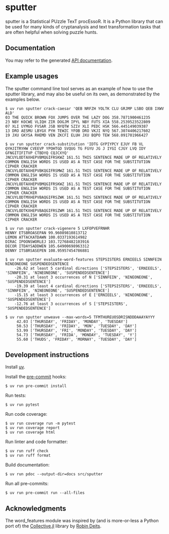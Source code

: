 # sputter

sputter is a Statistical PUzzle TexT procEssoR. It is a Python library that can
be used for many kinds of cryptanalysis and text transformation tasks that are
often helpful when solving puzzle hunts.

## Documentation

You may refer to the generated [API documentation](https://obijywk.github.io/sputter/).

## Example usages

The sputter command line tool serves as an example of how to use the sputter
library, and may also be useful on its own, as demonstrated by the examples
below.

```
$ uv run sputter crack-caesar 'QEB NRFZH YOLTK CLU GRJMP LSBO QEB IXWV ALD'
03 THE QUICK BROWN FOX JUMPS OVER THE LAZY DOG 358.7871900461235
23 NBY KOCWE VLIQH ZIR DOGJM IPYL NBY FUTS XIA 558.2539523522809
07 XLI UYMGO FVSAR JSB NYQTW SZIV XLI PEDC HSK 566.445149039387
13 DRO AESMU LBYGX PYH TEWZC YFOB DRO VKJI NYQ 567.3074406217602
19 JXU GKYSA RHEMD VEN ZKCFI ELUH JXU BQPO TEW 568.091701966427
```

```
$ uv run sputter crack-substitution 'IDTG GYPIYPCY EJUY FB VL QYHJITRYHW CVEEVP YPOHTGD SVQUG TG FGYU JG J IYGI CJGY LVQ IDY GFNGITIFITVP CTBDYQ CQJCXYQ'
JNCUYLODTAXHEPVBMQGIFRSKWZ 161.51 THIS SENTENCE MADE UP OF RELATIVELY COMMON ENGLISH WORDS IS USED AS A TEST CASE FOR THE SUBSTITUTION CIPHER CRACKER
JNCUYLODTAXHEPVBKQGIFRSMWZ 161.51 THIS SENTENCE MADE UP OF RELATIVELY COMMON ENGLISH WORDS IS USED AS A TEST CASE FOR THE SUBSTITUTION CIPHER CRACKER
JNCUYLODTAXHEPVBMQGIFRSKWZ 161.51 THIS SENTENCE MADE UP OF RELATIVELY COMMON ENGLISH WORDS IS USED AS A TEST CASE FOR THE SUBSTITUTION CIPHER CRACKER
JNCUYLODTMXHEPVBAQGIFRSZWK 161.51 THIS SENTENCE MADE UP OF RELATIVELY COMMON ENGLISH WORDS IS USED AS A TEST CASE FOR THE SUBSTITUTION CIPHER CRACKER
JNCUYLODTKXHEPVBAQGIFRSZWM 161.51 THIS SENTENCE MADE UP OF RELATIVELY COMMON ENGLISH WORDS IS USED AS A TEST CASE FOR THE SUBSTITUTION CIPHER CRACKER
```

```
$ uv run sputter crack-vigenere 5 LXFOPVEFRNHR
HENNY ETSBROASEPAN 99.96089810813712
LEMON ATTACKATDAWN 100.0337193614982
DIRAC IPOONSWORLEJ 103.72768482103916
DECOR ITDAYSADDWEN 105.64900698963312
DENNY ITSBRSASEPEN 108.95957454786881
```

```
$ uv run sputter evaluate-word-features STEPSISTERS ERNIEELS SINNFEIN NINEONEONE SUSPENDEDSENTENCE
    -26.62 at least 5 cardinal directions ['STEPSISTERS', 'ERNIEELS', 'SINNFEIN', 'NINEONEONE', 'SUSPENDEDSENTENCE']
    -20.31 at least 3 occurrences of N ['SINNFEIN', 'NINEONEONE', 'SUSPENDEDSENTENCE']
    -19.39 at least 4 cardinal directions ['STEPSISTERS', 'ERNIEELS', 'SINNFEIN', 'NINEONEONE', 'SUSPENDEDSENTENCE']
    -15.15 at least 3 occurrences of E ['ERNIEELS', 'NINEONEONE', 'SUSPENDEDSENTENCE']
    -12.76 at least 3 occurrences of S ['STEPSISTERS', 'SUSPENDEDSENTENCE']
```

```
$ uv run sputter unweave --max-words=5 TFMTHUREUOSDRISNDDDAAAYAYYY
     42.03 ['THURSDAY', 'FRIDAY', 'MONDAY', 'TUESDAY']
     50.53 ['THURSDAY', 'FRIDAY', 'MON', 'TUESDAY', 'DAY']
     53.99 ['THURSDAY', 'FRI', 'MONDAY', 'TUESDAY', 'DAY']
     54.73 ['THURSDAY', 'FRIDA', 'MONDAY', 'TUESDAY', 'Y']
     55.60 ['THUDS', 'FRIDAY', 'MORNAY', 'TUESDAY', 'DAY']
```

## Development instructions

Install [uv](https://github.com/astral-sh/uv).

Install the [pre-commit](https://pre-commit.com/) hooks:
```
$ uv run pre-commit install
```

Run tests:
```
$ uv run pytest
```

Run code coverage:
```
$ uv run coverage run -m pytest
$ uv run coverage report
$ uv run coverage html
```

Run linter and code formatter:
```
$ uv run ruff check
$ uv run ruff format
```

Build documentation:
```
$ uv run pdoc --output-dir=docs src/sputter
```

Run all pre-commits:
```
$ uv run pre-commit run --all-files
```

## Acknowledgments

The word_features module was inspired by (and is more-or-less a Python port of) the [Collective.jl](https://github.com/rdeits/Collective.jl) library by [Robin Deits](https://github.com/rdeits).
